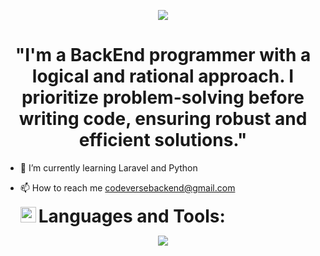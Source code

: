 <p align="center">
  <a href="#">
    <img src="https://readme-typing-svg.herokuapp.com?font=Time+New+Roman&color=cyan&size=35&center=true&vCenter=true&width=600&height=100&lines=I'm+Lizandro;I'm+BackEnd+programmer">
  </a>
</p>



<h1 align="center">"I'm a BackEnd programmer with a logical and rational approach. I prioritize problem-solving before writing code, ensuring robust and efficient solutions."</h1>                     


- 🌱 I’m currently learning Laravel and Python
- 📫 How to reach me codeversebackend@gmail.com

  <img src="https://media2.giphy.com/media/QssGEmpkyEOhBCb7e1/giphy.gif?cid=ecf05e47a0n3gi1bfqntqmob8g9aid1oyj2wr3ds3mg700bl&rid=giphy.gif" width="25">
    <strong style="font-size: 2em;">Languages and Tools:</strong>
    
<p align="center">
  <a href="https://skillicons.dev">
    <img src="https://skillicons.dev/icons?i=bootstrap,laravel,sqlite,python,django,mongodb" />
  </a>
</p> 


